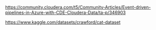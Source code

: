 https://community.cloudera.com/t5/Community-Articles/Event-driven-pipelines-in-Azure-with-CDE-Cloudera-Data/ta-p/346903

https://www.kaggle.com/datasets/crawford/cat-dataset
